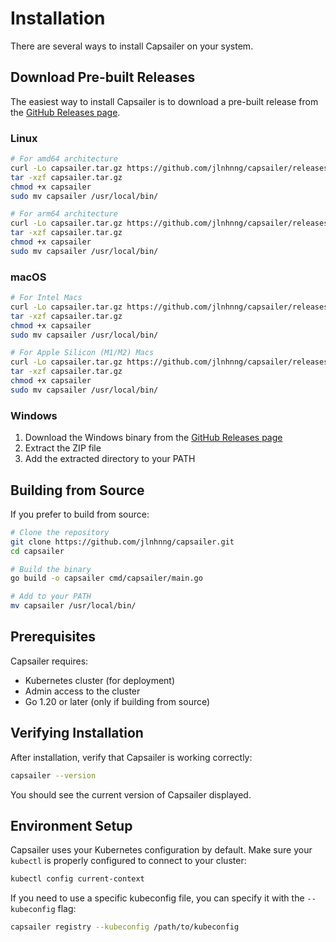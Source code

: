 # Installation

There are several ways to install Capsailer on your system.

## Download Pre-built Releases

The easiest way to install Capsailer is to download a pre-built release from the [GitHub Releases page](https://github.com/jlnhnng/capsailer/releases).

### Linux

```bash
# For amd64 architecture
curl -Lo capsailer.tar.gz https://github.com/jlnhnng/capsailer/releases/latest/download/capsailer-linux-amd64.tar.gz
tar -xzf capsailer.tar.gz
chmod +x capsailer
sudo mv capsailer /usr/local/bin/

# For arm64 architecture
curl -Lo capsailer.tar.gz https://github.com/jlnhnng/capsailer/releases/latest/download/capsailer-linux-arm64.tar.gz
tar -xzf capsailer.tar.gz
chmod +x capsailer
sudo mv capsailer /usr/local/bin/
```

### macOS

```bash
# For Intel Macs
curl -Lo capsailer.tar.gz https://github.com/jlnhnng/capsailer/releases/latest/download/capsailer-darwin-amd64.tar.gz
tar -xzf capsailer.tar.gz
chmod +x capsailer
sudo mv capsailer /usr/local/bin/

# For Apple Silicon (M1/M2) Macs
curl -Lo capsailer.tar.gz https://github.com/jlnhnng/capsailer/releases/latest/download/capsailer-darwin-arm64.tar.gz
tar -xzf capsailer.tar.gz
chmod +x capsailer
sudo mv capsailer /usr/local/bin/
```

### Windows

1. Download the Windows binary from the [GitHub Releases page](https://github.com/jlnhnng/capsailer/releases/latest)
2. Extract the ZIP file
3. Add the extracted directory to your PATH

## Building from Source

If you prefer to build from source:

```bash
# Clone the repository
git clone https://github.com/jlnhnng/capsailer.git
cd capsailer

# Build the binary
go build -o capsailer cmd/capsailer/main.go

# Add to your PATH
mv capsailer /usr/local/bin/
```

## Prerequisites

Capsailer requires:

- Kubernetes cluster (for deployment)
- Admin access to the cluster
- Go 1.20 or later (only if building from source)

## Verifying Installation

After installation, verify that Capsailer is working correctly:

```bash
capsailer --version
```

You should see the current version of Capsailer displayed.

## Environment Setup

Capsailer uses your Kubernetes configuration by default. Make sure your `kubectl` is properly configured to connect to your cluster:

```bash
kubectl config current-context
```

If you need to use a specific kubeconfig file, you can specify it with the `--kubeconfig` flag:

```bash
capsailer registry --kubeconfig /path/to/kubeconfig
``` 
